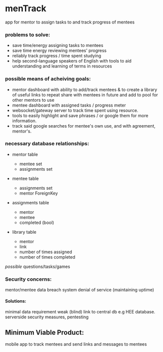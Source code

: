 # menTrack
app for mentor to assign tasks to and track progress of mentees 

### problems to solve:

- save time/energy assigning tasks to mentees
- save time energy reviewing mentees' progress
- reliably track progress / time spent studying
- help second-language speakers of English with tools to aid understanding and learning of terms in resources


### possible means of acheiving goals:

- mentor dashboard with ability to add/track mentees & to create a library of useful links to repeat share with mentees in future and add to pool for other mentors to use
- mentee dashboard with assigned tasks / progress meter
- websocket/gateway server to track time spent using resource.
- tools to easily highlight and save phrases / or google them for more information.
- track said google searches for mentee's own use, and with agreement, mentor's.

### necessary database relationships:

- mentor table
  - mentee set
  - assignments set


- mentee table
  - assignments set
  - mentor ForeignKey


- assignments table
   - mentor
   - mentee
   - completed (bool)


- library table
  - mentor
  - link
  - number of times assigned
  - number of times completed


_possible_ questions/tasks/games

### Security concerns:

mentor/mentee data breach
system denial of service (maintaining uptime)

#### Solutions:

minimal data requirement
weak (blind) link to central db e.g HEE database.
serverside security measures, pentesting


## Minimum Viable Product:

mobile app to track mentees and send links and messages to mentees
